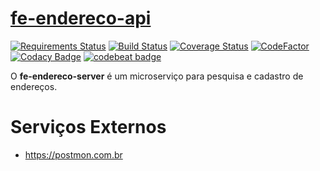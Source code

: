 # [fe-endereco-api](https://github.com/fernandoe/fe-endereco-api)


[![Requirements Status](https://requires.io/github/fernandoe/fe-endereco-api/requirements.svg?branch=master)](https://requires.io/github/fernandoe/fe-endereco-api/requirements/?branch=master)
[![Build Status](https://travis-ci.org/fernandoe/fe-endereco-api.svg?branch=master)](https://travis-ci.org/fernandoe/fe-endereco-api)
[![Coverage Status](https://coveralls.io/repos/github/fernandoe/fe-endereco-api/badge.svg?branch=travis)](https://coveralls.io/github/fernandoe/fe-endereco-api?branch=travis)
[![CodeFactor](https://www.codefactor.io/repository/github/fernandoe/fe-endereco-api/badge)](https://www.codefactor.io/repository/github/fernandoe/fe-endereco-api)
[![Codacy Badge](https://api.codacy.com/project/badge/Grade/e1eb77c3b6ff4c489e58b07d430ed2e2)](https://www.codacy.com/app/fernandoe/fe-endereco-api?utm_source=github.com&amp;utm_medium=referral&amp;utm_content=fernandoe/fe-endereco-api&amp;utm_campaign=Badge_Grade)
[![codebeat badge](https://codebeat.co/badges/eaeae2ca-01e5-4425-8ea5-4f2f5c6710a2)](https://codebeat.co/projects/github-com-fernandoe-fe-endereco-api-master)



O **fe-endereco-server** é um microserviço para pesquisa e cadastro de endereços.


# Serviços Externos

* https://postmon.com.br
